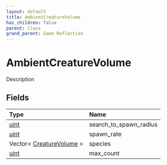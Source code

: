 ```yaml
---
layout: default
title: AmbientCreatureVolume
has_children: false
parent: Class
grand_parent: Game Reflection
---
```

# AmbientCreatureVolume
Description 

## Fields

| Type | Name |
|:----------|:--------------|
| [uint](/riftbreaker-wiki/docs/game-reflection/components/uint/) | search_to_spawn_radius |
| [uint](/riftbreaker-wiki/docs/game-reflection/components/uint/) | spawn_rate |
| Vector< [CreatureVolume](/riftbreaker-wiki/docs/game-reflection/classes/creature_volume/) > | species |
| [uint](/riftbreaker-wiki/docs/game-reflection/components/uint/) | max_count |

